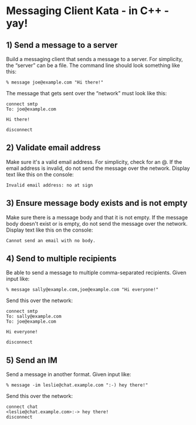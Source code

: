 # Messaging Client Kata - in C++ - yay!

## 1) Send a message to a server
Build a messaging client that sends a message to a server. For simplicity, the “server” can be a file. The command line should look something like this:

``% message joe@example.com "Hi there!"``

The message that gets sent over the “network” must look like this:

````
connect smtp
To: joe@example.com

Hi there!

disconnect
````

## 2) Validate email address
Make sure it's a valid email address. For simplicity, check for an @. If the email address is invalid, do not send the message over the network. Display text like this on the console:

``Invalid email address: no at sign``

## 3) Ensure message body exists and is not empty
Make sure there is a message body and that it is not empty. If the message body doesn't exist or is empty, do not send the message over the network. Display text like this on the console:

``Cannot send an email with no body.``

## 4) Send to multiple recipients
Be able to send a message to multiple comma-separated recipients. Given input like:

``% message sally@example.com,joe@example.com "Hi everyone!"``

Send this over the network:

````
connect smtp
To: sally@example.com
To: joe@example.com

Hi everyone!

disconnect
````

## 5) Send an IM
Send a message in another format. Given input like:

``% message -im leslie@chat.example.com ":-) hey there!"``

Send this over the network:

````
connect chat
<leslie@chat.example.com>:-> hey there!
disconnect
````